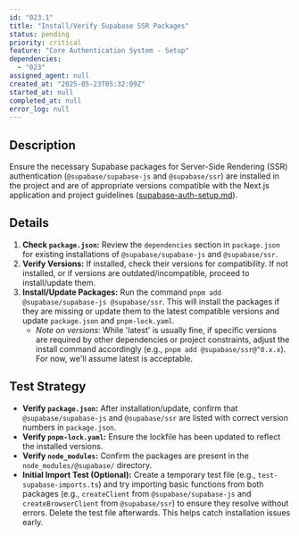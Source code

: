 ```yaml
---
id: "023.1"
title: "Install/Verify Supabase SSR Packages"
status: pending
priority: critical
feature: "Core Authentication System - Setup"
dependencies:
  - "023"
assigned_agent: null
created_at: "2025-05-23T05:32:09Z"
started_at: null
completed_at: null
error_log: null
---
```


## Description

Ensure the necessary Supabase packages for Server-Side Rendering (SSR) authentication (`@supabase/supabase-js` and `@supabase/ssr`) are installed in the project and are of appropriate versions compatible with the Next.js application and project guidelines ([supabase-auth-setup.md](mdc:.windsurf/rules/.stack/supabase-auth-setup.md)).

## Details

1.  **Check `package.json`:** Review the `dependencies` section in `package.json` for existing installations of `@supabase/supabase-js` and `@supabase/ssr`.
2.  **Verify Versions:** If installed, check their versions for compatibility. If not installed, or if versions are outdated/incompatible, proceed to install/update them.
3.  **Install/Update Packages:** Run the command `pnpm add @supabase/supabase-js @supabase/ssr`. This will install the packages if they are missing or update them to the latest compatible versions and update `package.json` and `pnpm-lock.yaml`.
    *   *Note on versions:* While 'latest' is usually fine, if specific versions are required by other dependencies or project constraints, adjust the install command accordingly (e.g., `pnpm add @supabase/ssr@^0.x.x`). For now, we'll assume latest is acceptable.

## Test Strategy

-   **Verify `package.json`:** After installation/update, confirm that `@supabase/supabase-js` and `@supabase/ssr` are listed with correct version numbers in `package.json`.
-   **Verify `pnpm-lock.yaml`:** Ensure the lockfile has been updated to reflect the installed versions.
-   **Verify `node_modules`:** Confirm the packages are present in the `node_modules/@supabase/` directory.
-   **Initial Import Test (Optional):** Create a temporary test file (e.g., `test-supabase-imports.ts`) and try importing basic functions from both packages (e.g., `createClient` from `@supabase/supabase-js` and `createBrowserClient` from `@supabase/ssr`) to ensure they resolve without errors. Delete the test file afterwards. This helps catch installation issues early.
